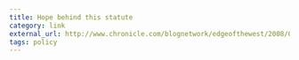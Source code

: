 ```yaml
---
title: Hope behind this statute
category: link
external_url: http://www.chronicle.com/blognetwork/edgeofthewest/2008/08/14/hope-behind-this-statute/
tags: policy
---
```

